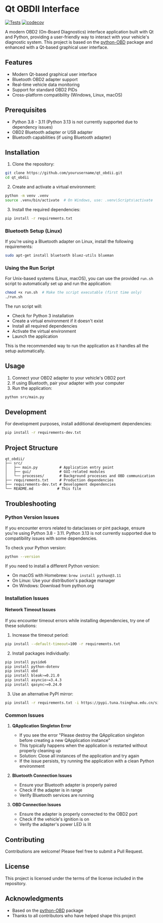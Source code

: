 # Qt OBDII Interface

[![Tests](https://github.com/capp3/qt_obdii/actions/workflows/tests.yml/badge.svg)](https://github.com/capp3/qt_obdii/actions/workflows/tests.yml)
[![codecov](https://codecov.io/gh/capp3/qt_obdii/branch/main/graph/badge.svg)](https://codecov.io/gh/capp3/qt_obdii)

A modern OBD2 (On-Board Diagnostics) interface application built with Qt and Python, providing a user-friendly way to interact with your vehicle's diagnostic system. This project is based on the [python-OBD](https://github.com/brendan-w/python-OBD) package and enhanced with a Qt-based graphical user interface.

## Features

- Modern Qt-based graphical user interface
- Bluetooth OBD2 adapter support
- Real-time vehicle data monitoring
- Support for standard OBD2 PIDs
- Cross-platform compatibility (Windows, Linux, macOS)

## Prerequisites

- Python 3.8 - 3.11 (Python 3.13 is not currently supported due to dependency issues)
- OBD2 Bluetooth adapter or USB adapter
- Bluetooth capabilities (if using Bluetooth adapter)

## Installation

1. Clone the repository:

```bash
git clone https://github.com/yourusername/qt_obdii.git
cd qt_obdii
```

2. Create and activate a virtual environment:

```bash
python -m venv .venv
source .venv/bin/activate  # On Windows, use: .venv\Scripts\activate
```

3. Install the required dependencies:

```bash
pip install -r requirements.txt
```

### Bluetooth Setup (Linux)

If you're using a Bluetooth adapter on Linux, install the following requirements:

```bash
sudo apt-get install bluetooth bluez-utils blueman
```

### Using the Run Script

For Unix-based systems (Linux, macOS), you can use the provided `run.sh` script to automatically set up and run the application:

```bash
chmod +x run.sh  # Make the script executable (first time only)
./run.sh
```

The run script will:

- Check for Python 3 installation
- Create a virtual environment if it doesn't exist
- Install all required dependencies
- Activate the virtual environment
- Launch the application

This is the recommended way to run the application as it handles all the setup automatically.

## Usage

1. Connect your OBD2 adapter to your vehicle's OBD2 port
2. If using Bluetooth, pair your adapter with your computer
3. Run the application:

```bash
python src/main.py
```

## Development

For development purposes, install additional development dependencies:

```bash
pip install -r requirements-dev.txt
```

## Project Structure

```
qt_obdii/
├── src/
│   ├── main.py          # Application entry point
│   ├── gui/             # GUI-related modules
│   └── processes/       # Background processes and OBD communication
├── requirements.txt     # Production dependencies
├── requirements-dev.txt # Development dependencies
└── README.md           # This file
```

## Troubleshooting

### Python Version Issues

If you encounter errors related to dataclasses or pint package, ensure you're using Python 3.8 - 3.11. Python 3.13 is not currently supported due to compatibility issues with some dependencies.

To check your Python version:

```bash
python --version
```

If you need to install a different Python version:

- On macOS with Homebrew: `brew install python@3.11`
- On Linux: Use your distribution's package manager
- On Windows: Download from python.org

### Installation Issues

#### Network Timeout Issues

If you encounter timeout errors while installing dependencies, try one of these solutions:

1. Increase the timeout period:

```bash
pip install --default-timeout=100 -r requirements.txt
```

2. Install packages individually:

```bash
pip install pyside6
pip install python-dotenv
pip install obd
pip install bleak>=0.21.0
pip install asyncio>=3.4.3
pip install qasync>=0.24.0
```

3. Use an alternative PyPI mirror:

```bash
pip install -r requirements.txt -i https://pypi.tuna.tsinghua.edu.cn/simple
```

### Common Issues

1. **QApplication Singleton Error**
   - If you see the error "Please destroy the QApplication singleton before creating a new QApplication instance"
   - This typically happens when the application is restarted without properly cleaning up
   - Solution: Close all instances of the application and try again
   - If the issue persists, try running the application with a clean Python environment

2. **Bluetooth Connection Issues**
   - Ensure your Bluetooth adapter is properly paired
   - Check if the adapter is in range
   - Verify Bluetooth services are running

3. **OBD Connection Issues**
   - Ensure the adapter is properly connected to the OBD2 port
   - Check if the vehicle's ignition is on
   - Verify the adapter's power LED is lit

## Contributing

Contributions are welcome! Please feel free to submit a Pull Request.

## License

This project is licensed under the terms of the license included in the repository.

## Acknowledgments

- Based on the [python-OBD](https://github.com/brendan-w/python-OBD) package
- Thanks to all contributors who have helped shape this project
